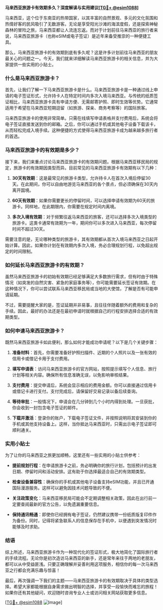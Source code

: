 **马来西亚旅游卡有效期多久？深度解读与实用建议[[TG💪+ @esim1088](https://t.me/s/esim1088)]**

马来西亚，这个位于东南亚的热带国家，以其丰富的自然景观、多元的文化氛围和热情好客的民风吸引了无数游客。无论是享受阳光沙滩的海滨度假，还是探索神秘森林的冒险之旅，马来西亚都让人流连忘返。而对于计划前往马来西亚的旅行者来说，马来西亚旅游卡（也称eSIM或电子签证）是近年来备受推崇的一种便捷工具。

那么，马来西亚旅游卡的有效期到底有多久呢？这是许多计划前往马来西亚的朋友最关心的问题之一。今天，我们就来详细解读马来西亚旅游卡的相关信息，并为大家提供一些实用的小贴士。

### 什么是马来西亚旅游卡？

首先，让我们了解一下马来西亚旅游卡是什么。马来西亚旅游卡是一种通过线上申请的电子签证形式，允许持卡人在特定时间内多次入境马来西亚。与传统的纸质签证相比，马来西亚旅游卡具有申请方便、无需邮寄护照、即时生效等优势。它通常适用于希望在马来西亚短期逗留（如旅游、探亲、商务考察等）的国际旅客。

马来西亚旅游卡的使用非常简单。只需在线填写申请表格并支付费用后，系统会将电子签证直接发送到你的邮箱。之后，你可以通过手机或其他电子设备下载该卡，从而轻松完成入境手续。这种便捷的方式使得马来西亚旅游卡成为越来越多旅行者的首选。

### 马来西亚旅游卡的有效期是多少？

接下来，我们来重点讨论马来西亚旅游卡的有效期问题。根据马来西亚移民局的规定，旅游卡的有效期因类型而异。目前常见的马来西亚旅游卡有效期有以下几种：

1. **30天有效期**：这是最常见的旅游卡类型，允许持卡人在首次入境后停留30天。在此期间，你可以自由地游览马来西亚的各个景点，但必须确保在30天内离开国境。
   
2. **60天有效期**：如果你需要更长的停留时间，可以选择申请有效期为60天的旅游卡。同样地，在此期限内，你需要在规定时间内离境。

3. **多次入境有效期**：对于频繁往返马来西亚的旅客，还可以选择多次入境类型的旅游卡。这类卡通常有效期为一年，期间你可以多次进入马来西亚，每次停留时间不超过30天。

需要注意的是，无论哪种类型的旅游卡，其有效期都从首次入境马来西亚之日起开始计算。因此，如果你计划在有效期内多次入境，务必合理规划行程，以免超出规定的时间限制。

### 如何延长马来西亚旅游卡的有效期？

虽然马来西亚旅游卡的初始有效期已经足够满足大多数旅行需求，但有时由于特殊情况（如突发的自然灾害、紧急的家庭事务等），你可能需要延长签证有效期。在这种情况下，你可以尝试联系马来西亚移民局或当地的大使馆，了解是否有可能申请延期。

不过，需要提醒大家的是，签证延期并非易事，且往往伴随着额外的费用和复杂的手续。因此，最好的办法还是在最初申请时就根据自己的行程安排选择合适的有效期类型。

### 如何申请马来西亚旅游卡？

既然马来西亚旅游卡如此便利，那么如何才能成功申请呢？以下是几个关键步骤：

1. **准备材料**：首先，你需要准备好护照扫描件、近期的个人照片以及一张有效的信用卡或借记卡用于支付费用。

2. **填写申请表**：访问马来西亚旅游卡的官方网站，按照提示填写个人信息、旅行计划等相关内容。确保所有信息准确无误，以免影响审核结果。

3. **支付费用**：提交申请后，系统会显示相应的费用金额。你可以直接通过信用卡或借记卡进行支付。支付完成后，请保留好交易记录以备后续查询。

4. **等待审批**：一般情况下，申请会在几分钟到几个小时内得到处理。一旦获批，你会收到一封包含电子签证的邮件。

5. **下载并激活**：登录你的账户，下载电子签证文件，并按照说明将其安装到你的手机或其他支持设备上。这样，当你抵达马来西亚时，只需出示电子签证即可顺利通关。

### 实用小贴士

为了让你的马来西亚之旅更加顺畅，这里还有一些实用的小贴士供参考：

- **提前规划行程**：在申请旅游卡之前，务必明确你的旅行计划，包括预计的出发日期、停留时间和活动安排。这有助于你选择最适合自己的有效期类型。
  
- **检查设备兼容性**：确保你的手机或其他电子设备支持eSIM功能，并且已开通国际漫游服务。这样可以避免因技术问题导致的不便。

- **关注政策变化**：马来西亚移民局可能会不定期调整相关政策，因此在出行前一定要查阅最新的官方公告，以免遗漏重要信息。

- **保持通讯畅通**：即使你已经拥有电子签证，仍然建议携带一份纸质版复印件作为备份。同时，记得将紧急联系人的信息保存在手机中，以便遇到突发情况时能够及时求助。

### 结语

综上所述，马来西亚旅游卡作为一种现代化的签证形式，极大地简化了国际旅行者的手续流程。无论你是初次造访马来西亚的新手，还是常年来往于两地的老朋友，都可以从中受益匪浅。只要正确理解并妥善利用这项服务，相信你的每一次马来西亚之行都会充满乐趣与惊喜！

最后，再次强调一下我们的主题——马来西亚旅游卡的有效期取决于具体的类型选择。希望大家都能根据自身需求做出明智的选择，并享受一段愉快而难忘的旅程！如果你还有其他疑问，欢迎随时咨询专业人士或访问相关网站获取更多信息。

[[TG💪+ @esim1088](https://t.me/s/esim1088) ![Image](https://i.postimg.cc/4NQfJmqS/Snipaste-2025-05-13-00-14-12.png)]